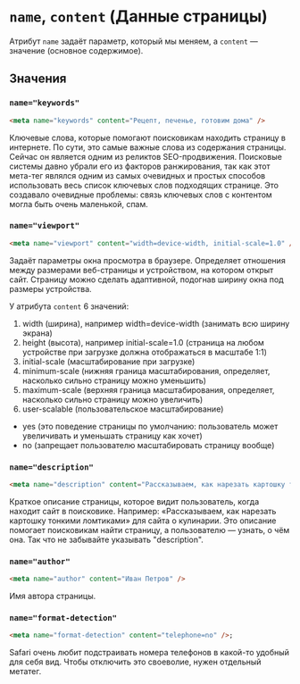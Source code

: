 # `name`, `content` (Данные страницы)

Атрибут `name` задаёт параметр, который мы меняем, а `content` — значение (основное содержимое).

## Значения

### `name="keywords"`

```html
<meta name="keywords" content="Рецепт, печенье, готовим дома" />
```

Ключевые слова, которые помогают поисковикам находить страницу в интернете. По сути, это самые важные слова из содержания страницы. Сейчас он является одним из реликтов SEO-продвижения. Поисковые системы давно убрали его из факторов ранжирования, так как этот мета-тег являлся одним из самых очевидных и простых способов использовать весь список ключевых слов подходящих странице. Это создавало очевидные проблемы: связь ключевых слов с контентом могла быть очень маленькой, спам.

### `name="viewport"`

```html
<meta name="viewport" content="width=device-width, initial-scale=1.0" />;
```

Задаёт параметры окна просмотра в браузере. Определяет отношения между размерами веб-страницы и устройством, на котором открыт сайт. Страницу можно сделать адаптивной, подогнав ширину окна под размеры устройства.

У атрибута `content` 6 значений:

1. width (ширина), например width=device-width (занимать всю ширину экрана)
2. height (высота), например initial-scale=1.0 (страница на любом устройстве при загрузке должна отображаться в масштабе 1:1)
3. initial-scale (масштабирование при загрузке)
4. minimum-scale (нижняя граница масштабирования, определяет, насколько сильно страницу можно уменьшить)
5. maximum-scale (верхняя граница масштабирования, определяет, насколько сильно страницу можно увеличить)
6. user-scalable (пользовательское масштабирование)

- yes (это поведение страницы по умолчанию: пользователь может увеличивать и уменьшать страницу как хочет)
- no (запрещает пользователю масштабировать страницу вообще)

### `name="description"`

```html
<meta name="description" content="Рассказываем, как нарезать картошку тонкими ломтиками" />
```

Краткое описание страницы, которое видит пользователь, когда находит сайт в поисковике. Например: «Рассказываем, как нарезать картошку тонкими ломтиками» для сайта о кулинарии. Это описание помогает поисковикам найти страницу, а пользователю — узнать, о чём она. Так что не забывайте указывать "description".

### `name="author"`

```html
<meta name="author" content="Иван Петров" />
```

Имя автора страницы.

### `name="format-detection"`

```html
<meta name="format-detection" content="telephone=no" />;
```

Safari очень любит подстраивать номера телефонов в какой-то удобный для себя вид. Чтобы отключить это своеволие, нужен отдельный метатег.
